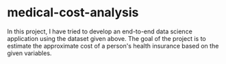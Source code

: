 # medical-cost-analysis
In this project, I have tried to develop an end-to-end data science application using the dataset given above. The goal of the project is to estimate the approximate cost of a person's health insurance based on the given variables.
